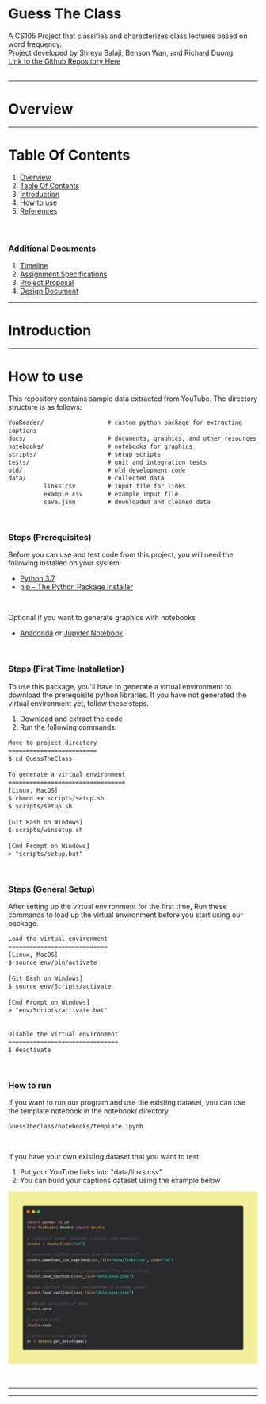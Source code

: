 # Guess The Class
A CS105 Project that classifies and characterizes class lectures based on word frequency.<br>
Project developed by Shreya Balaji, Benson Wan, and Richard Duong.<br>
[Link to the Github Repository Here](https://github.com/richard-duong/ClassIdentifier)<br><br>

--------------------
<a name="overview"/>

Overview
========




------------------------------
<a name="table-of-contents"/>



Table Of Contents
=================
1. [Overview](#overview)<br>
2. [Table Of Contents](#table-of-contents)<br>
3. [Introduction](#introduction)<br>
4. [How to use](#how-to-use)
6. [References](#references)<br>
<br><br>


<h3>Additional Documents</h3>

1. [Timeline](docs/timeline.md)<br>
2. [Assignment Specifications](docs/specs.pdf)<br>
3. [Project Proposal](docs/proposal.pdf)<br>
4. [Design Document](docs/design.pdf)<br>





---------------------
<a name="introduction"/>

Introduction
============



-----------
<a name="how-to-use"/>

How to use
==========
This repository contains sample data extracted from YouTube. The directory structure is as follows:
```
YouReader/                  # custom python package for extracting captions
docs/                       # documents, graphics, and other resources
notebooks/                  # notebooks for graphics
scripts/                    # setup scripts
tests/                      # unit and integration tests
old/                        # old development code
data/                       # collected data
          links.csv         # input file for links
          example.csv       # example input file
          save.json         # downloaded and cleaned data
```
<br>

### Steps (Prerequisites)
Before you can use and test code from this project, you will need the following installed on your system:
* [Python 3.7](https://www.python.org/downloads/)
* [pip - The Python Package Installer](https://pip.pypa.io/en/stable/installing/)
<br>

Optional if you want to generate graphics with notebooks
* [Anaconda](https://www.anaconda.com/products/individual) or [Jupyter Notebook](https://jupyter.org/install.html)
<br>

### Steps (First Time Installation)
To use this package, you'll have to generate a virtual environment to download the prerequisite python libraries.
If you have not generated the virtual environment yet, follow these steps.
1. Download and extract the code
2. Run the following commands:

```
Move to project directory
=========================
$ cd GuessTheClass

To generate a virtual environment
=================================
[Linux, MacOS]
$ chmod +x scripts/setup.sh
$ scripts/setup.sh

[Git Bash on Windows]
$ scripts/winsetup.sh

[Cmd Prompt on Windows]
> "scripts/setup.bat"

```
<br>

### Steps (General Setup)
After setting up the virtual environment for the first time,
Run these commands to load up the virtual environment before you start using our package.

```
Load the virtual environment
============================
[Linux, MacOS]
$ source env/bin/activate

[Git Bash on Windows]
$ source env/Scripts/activate

[Cmd Prompt on Windows]
> "env/Scripts/activate.bat" 


Disable the virtual environment
===============================
$ deactivate
```
<br>

### How to run
If you want to run our program and use the existing dataset,
you can use the template notebook in the notebook/ directory

```
GuessTheclass/notebooks/template.ipynb
```
<br>


If you have your own existing dataset that you want to test:
1. Put your YouTube links into "data/links.csv"
2. You can build your captions dataset using the example below

<p align="center">
          <img src="docs/example_program.png"/>
</p>
<br>

-------------------
<a name="preface"/>

-----------------------
<a name="references"/>

